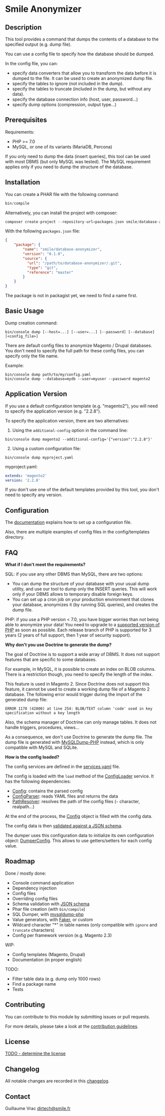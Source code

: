 # Smile Anonymizer

## Description

This tool provides a command that dumps the contents of a database to the specified output (e.g. dump file).

You can use a config file to specify how the database should be dumped.

In the config file, you can:
 
- specify data converters that allow you to transform the data before it is dumped to the file.
  It can be used to create an anonymized dump file.
- specify the tables to ignore (not included in the dump).
- specify the tables to truncate (included in the dump, but without any data).
- specify the database connection info (host, user, password...)
- specify dump options (compression, output type...)

## Prerequisites

Requirements:

- PHP >= 7.0
- MySQL, or one of its variants (MariaDB, Percona)

If you only need to dump the data (insert queries), this tool can be used with most DBMS (but only MySQL was tested).
The MySQL requirement applies only if you need to dump the structure of the database.

## Installation

You can create a PHAR file with the following command:

```php
bin/compile
```

Alternatively, you can install the project with composer:

```php
composer create-project --repository-url=packages.json smile/database-anonymizer
```

With the following `packages.json` file:

```json
{
    "package": {
        "name": "smile/database-anonymizer",
        "version": "0.1.0",
        "source": {
          "url": "/path/to/database-anonymizer/.git",
          "type": "git",
          "reference": "master"
        }
    }
}
```

The package is not in packagist yet, we need to find a name first.

## Basic Usage

Dump creation command:

```
bin/console dump [--host=...] [--user=...] [--password] [--database] [<config_file>]
```

There are default config files to anonymize Magento / Drupal databases.
You don't need to specify the full path for these config files, you can specify only the file name.

Example:

```
bin/console dump path/to/my/config.yaml 
bin/console dump --database=mydb --user=myuser --password magento2
```

## Application Version

If you use a default configuration template (e.g. "magento2"), you will need to specify the application version (e.g. "2.2.8").

To specify the application version, there are two alternatives:

1. Using the `additional-config` option in the command line:

```
bin/console dump magento2 --additional-config='{"version":"2.2.8"}'
```

2. Using a custom configuration file:

```
bin/console dump myproject.yaml
```

myproject.yaml:

```yaml
extends: 'magento2'
version: '2.2.8'
```

If you don't use one of the default templates provided by this tool, you don't need to specify any version.

## Configuration

The [documentation](docs/configuration.md) explains how to set up a configuration file.

Also, there are multiple examples of config files in the config/templates directory.

## FAQ

**What if I don't meet the requirements?**

SQL: if you use any other DBMS than MySQL, there are two options:

- You can dump the structure of your database with your usual dump utility, and use our tool to dump only the INSERT queries.
  This will work only if your DBMS allows to temporary disable foreign keys. 
- You can set up a cron job on your production environment that clones your database, anonymizes it (by running SQL queries), and creates the dump file.

PHP: if you use a PHP version < 7.0, you have bigger worries than not being able to anonymize your data!
You need to upgrade to a [supported version of PHP](http://php.net/supported-versions.php) as soon as possible.
Each release branch of PHP is supported for 3 years (2 years of full support, then 1 year of security support).

**Why don't you use Doctrine to generate the dump?**

The goal of Doctrine is to support a wide array of DBMS.
It does not support features that are specific to some databases.

For example, in MySQL, it is possible to create an index on BLOB columns.
There is a restriction though, you need to specify the length of the index.

This feature is used in Magento 2.
Since Doctrine does not support this feature, it cannot be used to create a working dump file of a Magento 2 database.
The following error would trigger during the import of the generated dump file:

```
ERROR 1170 (42000) at line 254: BLOB/TEXT column 'code' used in key specification without a key length
```

Also, the schema manager of Doctrine can only manage tables.
It does not handle triggers, procedures, views...

As a consequence, we don't use Doctrine to generate the dump file.
The dump file is generated with [MySQLDump-PHP](https://github.com/ifsnop/mysqldump-php) instead, which is only compatible with MySQL and SQLite.

**How is the config loaded?**

The config services are defined in the [services.yaml](config/services.yaml) file.

The config is loaded with the `load` method of the [ConfigLoader](src/Config/ConfigLoader.php) service.
It has the following dependencies:

- [Config](src/Config/Config.php): contains the parsed config
- [ConfigParser](src/Config/ConfigParser.php): reads YAML files and returns the data
- [PathResolver](src/Config/Resolver/PathResolver.php): resolves the path of the config files (`~` character, realpath...)

At the end of the process, the [Config](src/Config/Config.php) object is filled with the config data.

The config data is then [validated against a JSON schema](src/Config/Validator/JsonSchemaValidator.php).

The dumper uses this configuration data to initialize its own configuration object: [DumperConfig](src/Dumper/Sql/DumperConfig.php).
This allows to use getters/setters for each config value.

## Roadmap

Done / mostly done:

- Console command application
- Dependency injection
- Config files
- Overriding config files
- Schema validation with [JSON schema](https://github.com/justinrainbow/json-schema/)
- Phar file creation (with `bin/compile`)
- SQL Dumper, with [mysqldump-php](https://github.com/ifsnop/mysqldump-php)
- Value generators, with [Faker](https://github.com/fzaninotto/Faker/), or custom
- Wildcard character "*" in table names (only compatible with `ignore` and `truncate` characters)
- Config per framework version (e.g. Magento 2.3)

WIP:

- Config templates (Magento, Drupal)
- Documentation (in proper english)

TODO:

- Filter table data (e.g. dump only 1000 rows)
- Find a package name
- Tests

## Contributing

You can contribute to this module by submitting issues or pull requests.

For more details, please take a look at the [contribution guidelines](CONTRIBUTING.md).

## License

[TODO - determine the license](LICENSE.md)

## Changelog

All notable changes are recorded in this [changelog](CHANGELOG.md).

## Contact

Guillaume Vrac <dirtech@smile.fr>
